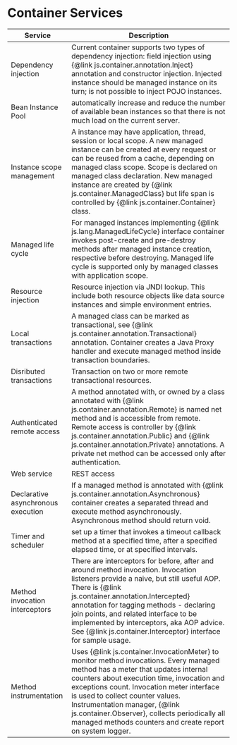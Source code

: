 # Container Services

| Service | Description |
|---------|-------------|
| Dependency injection | Current container supports two types of dependency injection: field injection using {@link js.container.annotation.Inject} annotation and constructor injection. Injected instance should be managed instance on its turn; is not possible to inject POJO instances. |
| Bean Instance Pool | automatically increase and reduce the number of available bean instances so that there is not much load on the current server. |
| Instance scope management | A instance may have  application, thread, session or local scope. A new managed instance can be created at every request or can be reused from a cache, depending on managed class scope. Scope is declared on managed class declaration. New managed instance are created by {@link js.container.ManagedClass} but life span is controlled by {@link js.container.Container} class. |
| Managed life cycle | For managed instances implementing {@link js.lang.ManagedLifeCycle} interface container invokes post-create and pre-destroy methods after managed instance creation, respective before destroying. Managed life cycle is supported only by managed classes with application scope. |
| Resource injection | Resource injection via JNDI lookup. This include both resource objects like data source instances and simple environment entries. |
| Local transactions | A managed class can be marked as transactional, see {@link js.container.annotation.Transactional} annotation. Container creates a Java Proxy handler and execute managed method inside transaction boundaries. |
| Disributed transactions | Transaction on two or more remote transactional resources. |
| Authenticated remote access | A method annotated with, or owned by a class annotated with {@link js.container.annotation.Remote} is named net method and is accessible from remote. Remote access is controller by {@link js.container.annotation.Public} and {@link js.container.annotation.Private} annotations. A private net method can be accessed only after authentication. |
| Web service | REST access |
| Declarative asynchronous execution | If a managed method is annotated with {@link js.container.annotation.Asynchronous} container creates a separated thread and execute method asynchronously. Asynchronous method should return void. |
| Timer and scheduler | set up a timer that invokes a timeout callback method at a specified time, after a specified elapsed time, or at specified intervals. |
| Method invocation interceptors | There are interceptors for before, after and around method invocation. Invocation listeners provide a naive, but still useful AOP. There is {@link js.container.annotation.Intercepted} annotation for tagging methods - declaring join points, and related interface to be implemented by interceptors, aka AOP advice. See {@link js.container.Interceptor} interface for sample usage. |
| Method instrumentation | Uses {@link js.container.InvocationMeter} to monitor method invocations. Every managed method has a meter that updates internal counters about execution time, invocation and exceptions count. Invocation meter interface is used to collect counter values. Instrumentation manager, {@link js.container.Observer}, collects periodically all managed methods counters and create report on system logger. |
